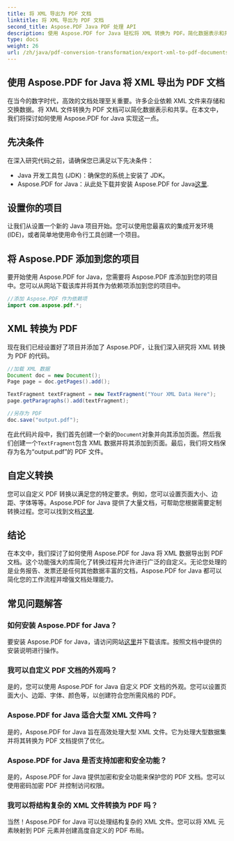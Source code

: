 ```yaml
---
title: 将 XML 导出为 PDF 文档
linktitle: 将 XML 导出为 PDF 文档
second_title: Aspose.PDF Java PDF 处理 API
description: 使用 Aspose.PDF for Java 轻松将 XML 转换为 PDF。简化数据表示和共享。在此综合指南中了解如何操作。
type: docs
weight: 26
url: /zh/java/pdf-conversion-transformation/export-xml-to-pdf-documents/
---
```


## 使用 Aspose.PDF for Java 将 XML 导出为 PDF 文档

在当今的数字时代，高效的文档处理至关重要。许多企业依赖 XML 文件来存储和交换数据。将 XML 文件转换为 PDF 文档可以简化数据表示和共享。在本文中，我们将探讨如何使用 Aspose.PDF for Java 实现这一点。

## 先决条件

在深入研究代码之前，请确保您已满足以下先决条件：

- Java 开发工具包 (JDK)：确保您的系统上安装了 JDK。
-  Aspose.PDF for Java：从此处下载并安装 Aspose.PDF for Java[这里](https://releases.aspose.com/pdf/java/).

## 设置你的项目

让我们从设置一个新的 Java 项目开始。您可以使用您最喜欢的集成开发环境 (IDE)，或者简单地使用命令行工具创建一个项目。 

## 将 Aspose.PDF 添加到您的项目

要开始使用 Aspose.PDF for Java，您需要将 Aspose.PDF 库添加到您的项目中。您可以从网站下载该库并将其作为依赖项添加到您的项目中。

```java
//添加 Aspose.PDF 作为依赖项
import com.aspose.pdf.*;
```

## XML 转换为 PDF

现在我们已经设置好了项目并添加了 Aspose.PDF，让我们深入研究将 XML 转换为 PDF 的代码。

```java
//加载 XML 数据
Document doc = new Document();
Page page = doc.getPages().add();

TextFragment textFragment = new TextFragment("Your XML Data Here");
page.getParagraphs().add(textFragment);

//另存为 PDF
doc.save("output.pdf");
```

在此代码片段中，我们首先创建一个新的`Document`对象并向其添加页面。然后我们创建一个`TextFragment`包含 XML 数据并将其添加到页面。最后，我们将文档保存为名为“output.pdf”的 PDF 文件。

## 自定义转换

您可以自定义 PDF 转换以满足您的特定要求。例如，您可以设置页面大小、边距、字体等等。Aspose.PDF for Java 提供了大量文档，可帮助您根据需要定制转换过程。您可以找到文档[这里](https://reference.aspose.com/pdf/java/).

## 结论

在本文中，我们探讨了如何使用 Aspose.PDF for Java 将 XML 数据导出到 PDF 文档。这个功能强大的库简化了转换过程并允许进行广泛的自定义。无论您处理的是业务报告、发票还是任何其他数据丰富的文档，Aspose.PDF for Java 都可以简化您的工作流程并增强文档处理能力。

## 常见问题解答

### 如何安装 Aspose.PDF for Java？

要安装 Aspose.PDF for Java，请访问网站[这里](https://releases.aspose.com/pdf/java/)并下载该库。按照文档中提供的安装说明进行操作。

### 我可以自定义 PDF 文档的外观吗？

是的，您可以使用 Aspose.PDF for Java 自定义 PDF 文档的外观。您可以设置页面大小、边距、字体、颜色等，以创建符合您所需风格的 PDF。

### Aspose.PDF for Java 适合大型 XML 文件吗？

是的，Aspose.PDF for Java 旨在高效处理大型 XML 文件。它为处理大型数据集并将其转换为 PDF 文档提供了优化。

### Aspose.PDF for Java 是否支持加密和安全功能？

是的，Aspose.PDF for Java 提供加密和安全功能来保护您的 PDF 文档。您可以使用密码加密 PDF 并控制访问权限。

### 我可以将结构复杂的 XML 文件转换为 PDF 吗？

当然！Aspose.PDF for Java 可以处理结构复杂的 XML 文件。您可以将 XML 元素映射到 PDF 元素并创建高度自定义的 PDF 布局。